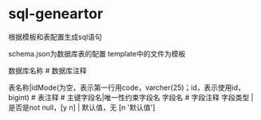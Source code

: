 # sql-geneartor
根据模板和表配置生成sql语句

schema.json为数据库表的配置
template中的文件为模板

数据库名称 # 数据库注释

  表名称|idMode(为空，表示第一行用code，varcher(25)；id，表示使用id，bigint) # 表注释 # 主键字段名|唯一性约束字段名
    字段名 # 字段注释
      字段类型 | 是否是not null，[y n] | 默认值，无 [n '默认值']
